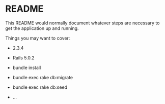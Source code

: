 # README

This README would normally document whatever steps are necessary to get the
application up and running.

Things you may want to cover:

* 2.3.4

* Rails 5.0.2

* bundle install

* bundle exec rake db:migrate

* bundle exec rake db:seed

* ...

